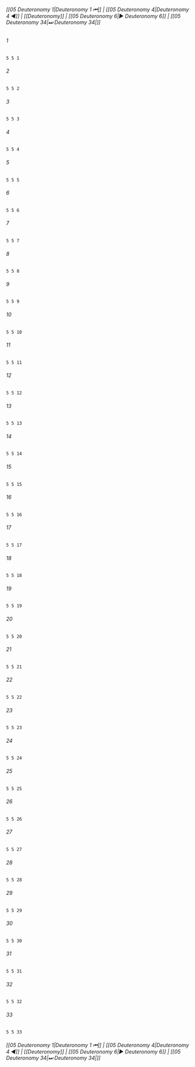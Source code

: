 
###### [[05 Deuteronomy 1|Deuteronomy 1 ⏮]] | [[05 Deuteronomy 4|Deuteronomy 4 ◀]] | [[Deuteronomy]] | [[05 Deuteronomy 6|▶ Deuteronomy 6]] | [[05 Deuteronomy 34|⏭ Deuteronomy 34|]]

###### 1
``` verse
5 5 1 
```
###### 2
``` verse
5 5 2 
```
###### 3
``` verse
5 5 3 
```
###### 4
``` verse
5 5 4 
```
###### 5
``` verse
5 5 5 
```
###### 6
``` verse
5 5 6 
```
###### 7
``` verse
5 5 7 
```
###### 8
``` verse
5 5 8 
```
###### 9
``` verse
5 5 9 
```
###### 10
``` verse
5 5 10 
```
###### 11
``` verse
5 5 11 
```
###### 12
``` verse
5 5 12 
```
###### 13
``` verse
5 5 13 
```
###### 14
``` verse
5 5 14 
```
###### 15
``` verse
5 5 15 
```
###### 16
``` verse
5 5 16 
```
###### 17
``` verse
5 5 17 
```
###### 18
``` verse
5 5 18 
```
###### 19
``` verse
5 5 19 
```
###### 20
``` verse
5 5 20 
```
###### 21
``` verse
5 5 21 
```
###### 22
``` verse
5 5 22 
```
###### 23
``` verse
5 5 23 
```
###### 24
``` verse
5 5 24 
```
###### 25
``` verse
5 5 25 
```
###### 26
``` verse
5 5 26 
```
###### 27
``` verse
5 5 27 
```
###### 28
``` verse
5 5 28 
```
###### 29
``` verse
5 5 29 
```
###### 30
``` verse
5 5 30 
```
###### 31
``` verse
5 5 31 
```
###### 32
``` verse
5 5 32 
```
###### 33
``` verse
5 5 33 
```

###### [[05 Deuteronomy 1|Deuteronomy 1 ⏮]] | [[05 Deuteronomy 4|Deuteronomy 4 ◀]] | [[Deuteronomy]] | [[05 Deuteronomy 6|▶ Deuteronomy 6]] | [[05 Deuteronomy 34|⏭ Deuteronomy 34|]]

